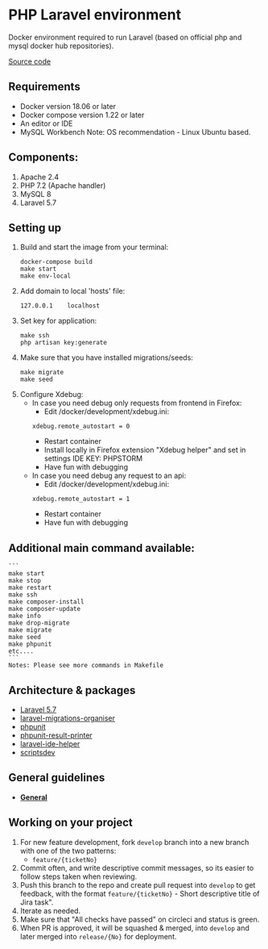 # PHP Laravel environment
Docker environment required to run Laravel (based on official php and mysql docker hub repositories).

[Source code](https://github.com/dimadeush/docker-apache-php-laravel.git)

## Requirements
* Docker version 18.06 or later
* Docker compose version 1.22 or later
* An editor or IDE
* MySQL Workbench
Note: OS recommendation - Linux Ubuntu based.

## Components:
1. Apache 2.4
2. PHP 7.2 (Apache handler)
3. MySQL 8
4. Laravel 5.7

## Setting up
1. Build and start the image from your terminal:
    ```
    docker-compose build
    make start
    make env-local
    ```
2. Add domain to local 'hosts' file:
    ```
    127.0.0.1    localhost
    ```
3. Set key for application:
    ```
    make ssh
    php artisan key:generate
    ```
4. Make sure that you have installed migrations/seeds:
    ```
    make migrate
    make seed
    ```
5. Configure Xdebug:
    - In case you need debug only requests from frontend in Firefox:
        * Edit /docker/development/xdebug.ini:
        ```
        xdebug.remote_autostart = 0
        ```
        * Restart container
        * Install locally in Firefox extension "Xdebug helper" and set in settings IDE KEY: PHPSTORM
        * Have fun with debugging
    - In case you need debug any request to an api:
        * Edit /docker/development/xdebug.ini:
        ```
        xdebug.remote_autostart = 1
        ```
        * Restart container
        * Have fun with debugging

## Additional main command available:
    ```
    make start
    make stop
    make restart
    make ssh
    make composer-install
    make composer-update
    make info
    make drop-migrate
    make migrate
    make seed
    make phpunit
    etc....
    ```
    Notes: Please see more commands in Makefile

## Architecture & packages
* [Laravel 5.7](https://laravel.com)
* [laravel-migrations-organiser](https://github.com/JayBizzle/Laravel-Migrations-Organiser)
* [phpunit](https://phpunit.de/)
* [phpunit-result-printer](https://github.com/mikeerickson/phpunit-pretty-result-printer)
* [laravel-ide-helper](https://github.com/barryvdh/laravel-ide-helper)
* [scriptsdev](https://github.com/neronmoon/scriptsdev)

## General guidelines
* **[General](docs/general.md)**

## Working on your project
1. For new feature development, fork `develop` branch into a new branch with one of the two patterns:
    * `feature/{ticketNo}`
2. Commit often, and write descriptive commit messages, so its easier to follow steps taken when reviewing.
3. Push this branch to the repo and create pull request into `develop` to get feedback, with the format `feature/{ticketNo}` - Short descriptive title of Jira task".
4. Iterate as needed.
5. Make sure that "All checks have passed" on circleci and status is green.
6. When PR is approved, it will be squashed & merged, into `develop` and later merged into `release/{No}` for deployment.